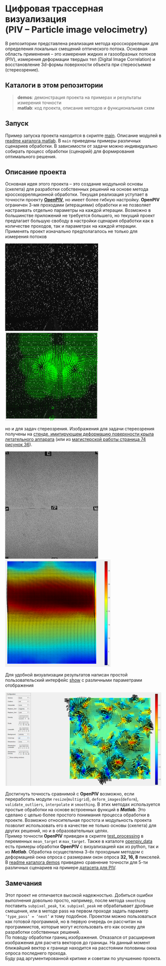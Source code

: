 # Цифровая трассерная визуализация <br> (PIV – Particle image velocimetry)
В репозитории представлена реализация метода кросскорреляции для определения
локальных смещений оптического потока. Основная область применения – это измерения
жидких и газообразных потоков (PIV), измерения деформации твердых тел
(Digital Image Correlation) и восстановление 3d-формы поверхности объекта при
стереосъемке (стереозрение).

## Каталоги в этом репозитории
>**demos**: демонстрация проекта на примерах и результаты измерения точности <br>
>**matlab**: код проекта, описание методов и функциональная схем

## Запуск
Пример запуска проекта находится в скрипте [main](/matlab/main.m).
Описание модулей в [readme каталога matlab](/matlab/README.md).
В `main` приведены примеры различных сценариев обработки.
В зависимости от задачи можно индивидуально собирать процесс
обработки (сценарий) для формирования оптимального решения.

## Описание проекта
Основная идея этого проекта – это создание модульной основы (скелета)
для разработки собственных решений на основе метода кросскорреляционной
обработки. Текущая реализация уступает в точности проекту [**OpenPIV**](https://openpiv.readthedocs.io/en/latest/index.html),
но имеет более гибкую настройку. **OpenPIV** ограничен 3-мя проходами (итерациями)
обработки и не позволяет настраивать отдельно параметры на каждой итерации.
Возможно в большинстве приложений не требуется большего, но текущий проект
предлагает большую свободу в настройки сценария обработки как в
количестве проходов, так и параметрах на каждой итерации. Применять
проект изначально предполагалось не только для измерения потоков

<p float="left">
<img src="/demos/VortexPair.gif" width="300" />
<img src="/demos/example_1.png" width="300" />
</p>

но и для задач стереозрения. Изображения для задачи стереозрения получены на
[стенде, имитирующем деформацию поверхности крыла летательного аппарата](https://github.com/Stergrim/Recalibration-of-a-stereo-pair-based-on-a-reprojection-error/tree/main)
(или из [магистерской работы страница 74 рисунок 36](/demos/DiplomMaster.pdf)).

<p float="left">
<img src="/demos/SheetSurface.gif" width="300" />
<img src="/demos/example_2.png" width="340" /> 
</p>

Для удобной визуализации результатов написан простой пользовательский интерфейс
[show](/matlab/show.m) с различными параметрами отображения

<p float="left">
<img src="/demos/example_3.png" width="640" />
</p>

Достигнуть точность сравнимой с **OpenPIV** возможно, если переработать
модули `resize`(`multigrid`), `deform_images`(`deform`), `validate_outliers`,
`interpolate` и `smoothing`. В этих методах используется простые обработки на
основе встроенных функций в ***Matlab***. Это сделано с целью более простого
понимания процесса обработки в проекте. Возможно относительная простота и
модульность проекта позволит использовать его в качестве не только основы
(скелета) для других решений, но и в образовательных целях. <br>
Пример точности **OpenPIV** приведен в скрипте [test_processing](/matlab/test_processing.m)
в переменных `mean_target` и `max_target`. Также в каталоге [openpiv_data](/demos/openpiv_data)
есть примеры обработки **OpenPIV** с визуализацией как из python,
так и из ***Matlab***. Обработка осуществлена 3-ёх проходным методом с деформацией
окна опроса с размерами окон опроса **32, 16, 8** пикселей. <br>
В [readme каталога demos](/demos/README.md) приведено сравнение точности
для 5-ти различных сценариев на примере [датасета для PIV](https://github.com/abrosua/cai-piv_dataset).

## Замечания
Этот проект не отличается высокой надежностью. Добиться ошибки выполнения довольно
просто, например, после метода `smoothing` поставить `subpixel_peak`, т.к.
`subpixel_peak` не обрабатывает дробные смещения, или в методе pass на первом
проходе задать параметр `‘type_pass’ = ‘next’` и тому подобное. Проектом можно
пользоваться как готовой программой, но в первую очередь он рассчитан на программистов,
которые могут использовать его как основу для разработки собственных решений. <br>
По поводу обработки границ изображения. Отказался от расширения изображения для
расчета векторов до границы. На данный момент ближайший вектор к границе
находится на расстоянии половины окна опроса последнего прохода. <br>
Буду рад аргументированной критике и советам по улучшению проекта.
